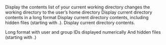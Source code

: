 Display the contents list of your current working directory
changes the working directory to the user’s home directory
Display current directory contents in a long format
Display current directory contents, including hidden files (starting with .).
Display current directory contents.

Long format
with user and group IDs displayed numerically
And hidden files (starting with .)